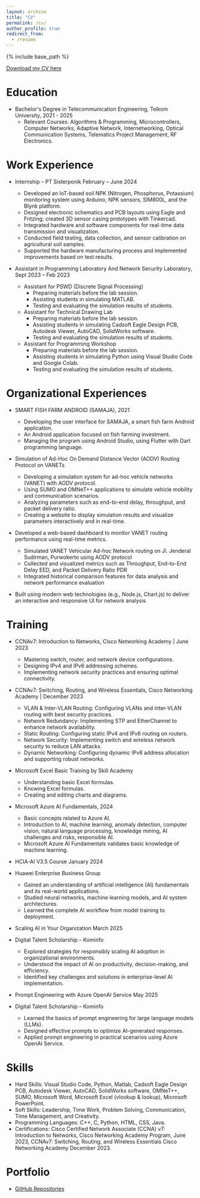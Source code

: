 ```yaml
---
layout: archive
title: "CV"
permalink: /cv/
author_profile: true
redirect_from:
  - /resume
---
```


{% include base_path %}

[Download my CV here](https://AbdulFatahAmrulloh.github.io/files/CV.pdf)

# Education

* Bachelor's Degree in Telecommunication Engineering, Telkom University, 2021 - 2025
  * Relevant Courses: Algorithms & Programming, Microcontrollers, Computer Networks, Adaptive Network, Internetworking, Optical Communication Systems, Telematics Project Management, RF Electronics.

# Work Experience

* Internship – PT Sisterponik February – June 2024 
    * Developed  an  IoT-based  soil  NPK  (Nitrogen,  Phosphorus,  Potassium)  monitoring  system  using Arduino, NPK sensors, SIM800L, and the Blynk platform. 
    * Designed electronic schematics and PCB layouts using Eagle and Fritzing; created 3D sensor casing prototypes with Tinkercad. 
    * Integrated hardware and software components for real-time data transmission and visualization. 
    * Conducted field testing, data collection, and sensor calibration on agricultural soil samples. 
    * Supported  the  hardware  manufacturing  process  and  implemented  improvements  based  on  test results. 

* Assistant in Programming Laboratory And Network Security Laboratory, Sept 2023 – Feb 2023
  * Assistant for PSWD (Discrete Signal Processing)
    * Preparing materials before the lab session.
    * Assisting students in simulating MATLAB.
    * Testing and evaluating the simulation results of students.
  * Assistant for Technical Drawing Lab
    * Preparing materials before the lab session.
    * Assisting students in simulating Cadsoft Eagle Design PCB, Autodesk Viewer, AutoCAD, SolidWorks software.
    * Testing and evaluating the simulation results of students.
  * Assistant for Programming Workshop
    * Preparing materials before the lab session.
    * Assisting students in simulating Python using Visual Studio Code and Google Colab.
    * Testing and evaluating the simulation results of students.

# Organizational Experiences

* SMART FISH FARM ANDROID (SAMAJA), 2021
  * Developing the user interface for SAMAJA, a smart fish farm Android application.
  * An Android application focused on fish farming investment.
  * Managing the program using Android Studio, using Flutter with Dart programming language.

* Simulation of Ad-Hoc On Demand Distance Vector (AODV) Routing Protocol on VANETs
  * Developing a simulation system for ad-hoc vehicle networks (VANET) with AODV protocol.
  * Using SUMO and OMNeT++ applications to simulate vehicle mobility and communication scenarios.
  * Analyzing parameters such as end-to-end delay, throughput, and packet delivery ratio.
  * Creating a website to display simulation results and visualize parameters interactively and in real-time.

* Developed a web-based dashboard to monitor VANET routing performance using real-time metrics.
  * Simulated VANET Vehicular Ad-hoc Network routing on Jl. Jenderal Sudirman, Purwokerto using AODV protocol
  * Collected and visualized metrics such as Throughput, End-to-End Delay EED, and Packet Delivery Ratio PDR
  * Integrated historical comparison features for data analysis and network performance evaluation
 * Built using modern web technologies (e.g., Node.js, Chart.js) to deliver an interactive and responsive UI for network analysis

# Training

* CCNAv7: Introduction to Networks, Cisco Networking Academy | June 2023
  * Mastering switch, router, and network device configurations.
  * Designing IPv4 and IPv6 addressing schemes.
  * Implementing network security practices and ensuring optimal connectivity.

* CCNAv7: Switching, Routing, and Wireless Essentials, Cisco Networking Academy | December 2023
  * VLAN & Inter-VLAN Routing: Configuring VLANs and inter-VLAN routing with best security practices.
  * Network Redundancy: Implementing STP and EtherChannel to enhance network availability.
  * Static Routing: Configuring static IPv4 and IPv6 routing on routers.
  * Network Security: Implementing switch and wireless network security to reduce LAN attacks.
  * Dynamic Networking: Configuring dynamic IPv6 address allocation and supporting robust networks.

* Microsoft Excel Basic Training by Skill Academy
  * Understanding basic Excel formulas.
  * Knowing Excel formulas.
  * Creating and editing charts and diagrams.

* Microsoft Azure AI Fundamentals, 2024
  * Basic concepts related to Azure AI.
  * Introduction to AI, machine learning, anomaly detection, computer vision, natural language processing, knowledge mining, AI challenges and risks, responsible AI.
  * Microsoft Azure AI Fundamentals validates basic knowledge of machine learning.

* HCIA-AI V3.5 Course January 2024 
* Huawei Enterprise Business Group  
  * Gained an understanding of artificial intelligence (AI) fundamentals and its real-world applications. 
  * Studied neural networks, machine learning models, and AI system architectures. 
  * Learned the complete AI workflow from model training to deployment. 

* Scaling AI in Your Organization March 2025 
* Digital Talent Scholarship – Kominfo  
  * Explored strategies for responsibly scaling AI adoption in organizational environments. 
  * Understood the impact of AI on productivity, decision-making, and efficiency. 
  * Identified key challenges and solutions in enterprise-level AI implementation. 
  
* Prompt Engineering with Azure OpenAI Service  May 2025 
* Digital Talent Scholarship – Kominfo  
  * Learned the basics of prompt engineering for large language models (LLMs). 
  * Designed effective prompts to optimize AI-generated responses. 
  * Applied prompt engineering in practical scenarios using Azure OpenAI Service.

# Skills

* Hard Skills: Visual Studio Code, Python, Matlab, Cadsoft Eagle Design PCB, Autodesk Viewer, AutoCAD, SolidWorks software, OMNeT++, SUMO, Microsoft Word, Microsoft Excel (vlookup & lookup), Microsoft PowerPoint.
* Soft Skills: Leadership, Time Work, Problem Solving, Communication, Time Management, and Creativity.
* Programming Languages: C++, C, Python, HTML, CSS, Java.
* Certifications: Cisco Certified Network Associate (CCNA) v7: Introduction to Networks, Cisco Networking Academy Program, June 2023, CCNAv7: Switching, Routing, and Wireless Essentials Cisco Networking Academy December 2023.

# Portfolio

* [GitHub Repositories](https://github.com/AbdulFatahAmrulloh?tab=repositories)
